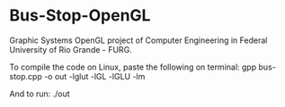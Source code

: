 # Bus-Stop-OpenGL
Graphic Systems OpenGL project of Computer Engineering in Federal University of Rio Grande - FURG.

To compile the code on Linux, paste the following on terminal:
gpp bus-stop.cpp -o out -lglut -lGL -lGLU -lm

And to run:
./out
